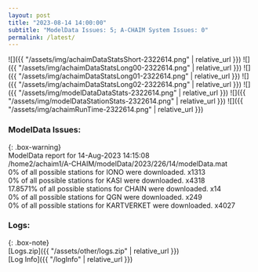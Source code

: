 ```yaml
---
layout: post
title: "2023-08-14 14:00:00"
subtitle: "ModelData Issues: 5; A-CHAIM System Issues: 0"
permalink: /latest/
---
```


![]({{ "/assets/img/achaimDataStatsShort-2322614.png" | relative_url }})
![]({{ "/assets/img/achaimDataStatsLong00-2322614.png" | relative_url }})
![]({{ "/assets/img/achaimDataStatsLong01-2322614.png" | relative_url }})
![]({{ "/assets/img/achaimDataStatsLong02-2322614.png" | relative_url }})
![]({{ "/assets/img/modelDataDataStats-2322614.png" | relative_url }})
![]({{ "/assets/img/modelDataStationStats-2322614.png" | relative_url }})
![]({{ "/assets/img/achaimRunTime-2322614.png" | relative_url }})


### ModelData Issues:  
  
{: .box-warning}  
 ModelData report for 14-Aug-2023 14:15:08   
 /home2/achaim1/A-CHAIM/modelData/2023/226/14/modelData.mat   
 0% of all possible stations for IONO were downloaded. x1313   
 0% of all possible stations for KASI were downloaded. x4318   
 17.8571% of all possible stations for CHAIN were downloaded. x14   
 0% of all possible stations for QGN were downloaded. x249   
 0% of all possible stations for KARTVERKET were downloaded. x4027   
  


### Logs:  
  
{: .box-note}  
[Logs.zip]({{ "/assets/other/logs.zip" | relative_url }})  
[Log Info]({{ "/logInfo" | relative_url }})  
